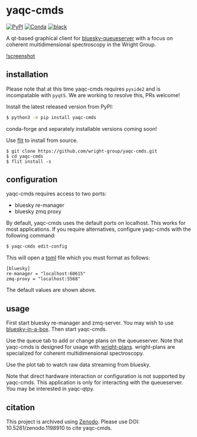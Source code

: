 # yaqc-cmds

[![PyPI](https://img.shields.io/pypi/v/yaqc-cmds)](https://pypi.org/project/yaqc-cmds)
[![Conda](https://img.shields.io/conda/vn/conda-forge/yaqc-cmds)](https://anaconda.org/conda-forge/yaqc-cmds)
[![black](https://img.shields.io/badge/code--style-black-black)](https://black.readthedocs.io/)

A qt-based graphical client for [bluesky-queueserver](https://blueskyproject.io/bluesky-queueserver/) with a focus on coherent multidimensional spectroscopy in the Wright Group.

[!screenshot](./plot_screenshot.png)

## installation

Please note that at this time yaqc-cmds requires `pyside2` and is incompatable with `pyqt5`.
We are working to resolve this, PRs welcome!

Install the latest released version from PyPI:

```bash
$ python3 -m pip install yaqc-cmds
```

conda-forge and separately installable versions coming soon!

Use [flit](https://flit.readthedocs.io/) to install from source.

```
$ git clone https://github.com/wright-group/yaqc-cmds.git
$ cd yaqc-cmds
$ flit install -s
```

## configuration

yaqc-cmds requires access to two ports:
- bluesky re-manager
- bluesky zmq proxy

By default, yaqc-cmds uses the default ports on localhost.
This works for most applications.
If you require alternatives, configure yaqc-cmds with the following command:

```bash
$ yaqc-cmds edit-config
```

This will open a [toml](https://toml.io/) file which you must format as follows:

```
[bluesky]
re-manager = "localhost:60615"
zmq-proxy = "localhost:5568"
```

The default values are shown above.

## usage

First start bluesky re-manager and zmq-server.
You may wish to use [bluesky-in-a-box](https://github.com/wright-group/bluesky-in-a-box).
Then start yaqc-cmds.

Use the queue tab to add or change plans on the queueserver.
Note that yaqc-cmds is designed for usage with [wright-plans](https://github.com/wright-group/wright-plans).
wright-plans are specialized for coherent multidimensional spectroscopy.

Use the plot tab to watch raw data streaming from bluesky.

Note that direct hardware interaction or configuration is not supported by yaqc-cmds.
This application is only for interacting with the queueserver.
You may be interested in yaqc-qtpy.

## citation

This project is archived using [Zenodo](https://zenodo.org/record/1198910).
Please use DOI: 10.5281/zenodo.1198910 to cite yaqc-cmds.

